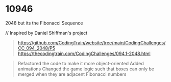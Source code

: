 # 10946
2048 but its the Fibonacci Sequence

// Inspired by Daniel Shiffman's project
> https://github.com/CodingTrain/website/tree/main/CodingChallenges/CC_094_2048/P5
> https://thecodingtrain.com/CodingChallenges/094.1-2048.html

> Refactored the code to make it more object-oriented
> Added animations
> Changed the game logic such that boxes can only be merged when they are adjacent Fibonacci numbers
